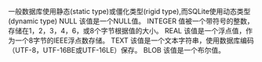 一般数据库使用静态(static type)或僵化类型(rigid type),而SQLite使用动态类型(dynamic type)
NULL 该值是一个NULL值。
INTEGER 值被一个带符号的整数，存储在1，2，3，4，6，或8个字节根据值的大小。
REAL 该值是一个浮点值，作为一个8字节的IEEE浮点数存储。
TEXT 该值是一个文本字符串，使用数据库编码（UTF-8，UTF-16BE或UTF-16LE）保存。
BLOB 该值是一个布尔值。